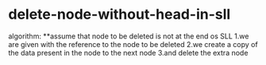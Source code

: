 # delete-node-without-head-in-sll
algorithm:
**assume that node to be deleted is not at the end os SLL 
1.we are given with the reference to the node to be deleted 
2.we create a copy of the data present in the node to the next node
3.and delete the extra node
